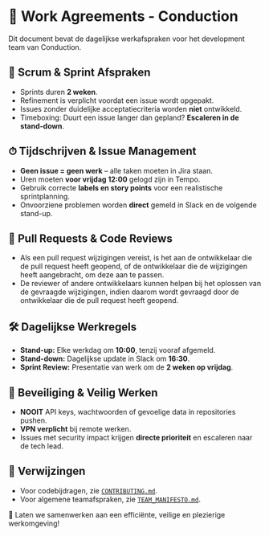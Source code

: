 # 📜 Work Agreements - Conduction

Dit document bevat de dagelijkse werkafspraken voor het development team van Conduction. 

## 🔄 Scrum & Sprint Afspraken
- Sprints duren **2 weken**.
- Refinement is verplicht voordat een issue wordt opgepakt.
- Issues zonder duidelijke acceptatiecriteria worden **niet** ontwikkeld.
- Timeboxing: Duurt een issue langer dan gepland? **Escaleren in de stand-down**.

## ⏱ Tijdschrijven & Issue Management
- **Geen issue = geen werk** – alle taken moeten in Jira staan.
- Uren moeten **voor vrijdag 12:00** gelogd zijn in Tempo.
- Gebruik correcte **labels en story points** voor een realistische sprintplanning.
- Onvoorziene problemen worden **direct** gemeld in Slack en de volgende stand-up.

## 🔄 Pull Requests & Code Reviews
- Als een pull request wijzigingen vereist, is het aan de ontwikkelaar die de pull request heeft geopend, of de ontwikkelaar die de wijzigingen heeft aangebracht, om deze aan te passen.
- De reviewer of andere ontwikkelaars kunnen helpen bij het oplossen van de gevraagde wijzigingen, indien daarom wordt gevraagd door de ontwikkelaar die de pull request heeft geopend.

## 🛠 Dagelijkse Werkregels
- **Stand-up:** Elke werkdag om **10:00**, tenzij vooraf afgemeld.
- **Stand-down:** Dagelijkse update in Slack om **16:30**.
- **Sprint Review:** Presentatie van werk om de **2 weken op vrijdag**.

## 🔐 Beveiliging & Veilig Werken
- **NOOIT** API keys, wachtwoorden of gevoelige data in repositories pushen.
- **VPN verplicht** bij remote werken.
- Issues met security impact krijgen **directe prioriteit** en escaleren naar de tech lead.

## 📌 Verwijzingen
- Voor codebijdragen, zie [`CONTRIBUTING.md`](CONTRIBUTING.md).
- Voor algemene teamafspraken, zie [`TEAM_MANIFESTO.md`](TEAM_MANIFESTO.md).

🔹 Laten we samenwerken aan een efficiënte, veilige en plezierige werkomgeving!
